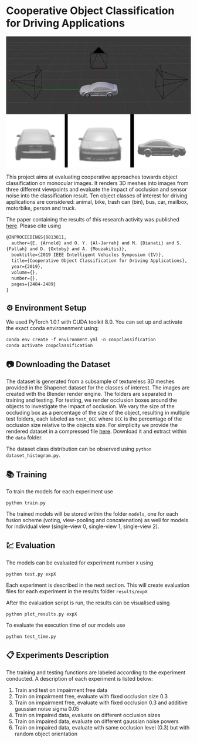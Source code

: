 # Cooperative Object Classification for Driving Applications 
![render-pipeline](render.png)

This project aims at evaluating cooperative approaches towards object classification on monocular images. It renders 3D meshes into images from three different viewpoints and evaluate the impact of occlusion and sensor noise into the classification result.
Ten object classes of interest for driving applications are considered: animal, bike, trash can (bin), bus, car, mailbox, motorbike, person and truck.

The paper containing the results of this research activity was published [here](https://ieeexplore.ieee.org/abstract/document/8813811).
Please cite using
```
@INPROCEEDINGS{8813811,
  author={E. {Arnold} and O. Y. {Al-Jarrah} and M. {Dianati} and S. {Fallah} and D. {Oxtoby} and A. {Mouzakitis}},
  booktitle={2019 IEEE Intelligent Vehicles Symposium (IV)}, 
  title={Cooperative Object Classification for Driving Applications}, 
  year={2019},
  volume={},
  number={},
  pages={2484-2489}
}
```
## :gear: Environment Setup
We used PyTorch 1.0.1 with CUDA toolkit 8.0. You can set up and activate the exact conda environenment using:
```
conda env create -f environment.yml -n coopclassification 
conda activate coopclassification
```

## :camera: Downloading the Dataset
The dataset is generated from a subsample of textureless 3D meshes provided in the Shapenet dataset for the classes of interest. The images are created with the Blender render engine. 
The folders are separated in training and testing. For testing, we render occlusion boxes around the objects to investigate the impact of occlusion.
We vary the size of the occluding box as a percentage of the size of the object, resulting in multiple test folders, each labeled as `test_OCC` where `OCC` is the percentage of the occlusion size relative to the objects size.
For simplicity we provide the rendered dataset in a compressed file [here](https://drive.google.com/file/d/1t5U2PaM5G9e04KEJ_-0pSgIHSAgfaXRg/view?usp=sharing).
Download it and extract within the `data` folder.

The dataset class distribution can be observed using `python dataset_histogram.py`.

## :books: Training
To train the models for each experiment use
```
python train.py
```
The trained models will be stored within the folder `models`, one for each fusion scheme (voting, view-pooling and concatenation) as well for models for individual view (single-view 0, single-view 1, single-view 2).

## :chart: Evaluation
The models can be evaluated for experiment number `X` using 
```
python test.py expX
```
Each experiment is described in the next section.
This will create evaluation files for each experiment in the results folder `results/expX`

After the evaluation script is run, the results can be visualised using 
```
python plot_results.py expX
```

To evaluate the execution time of our models use
```
python test_time.py
```

## :clipboard: Experiments Description
The training and testing functions are labeled according to the experiment conducted. A description of each experiment is listed below:

1. Train and test on impairment free data
2. Train on impairment free, evaluate with fixed occlusion size 0.3
3. Train on impairment free, evaluate with fixed occlusion 0.3 and additive gaussian noise sigma 0.05
4. Train on impaired data, evaluate on different occlusion sizes
5. Train on impaired data, evaluate on different gaussian noise powers
6. Train on impaired data, evaluate with same occlusion level (0.3) but with random object orientation
